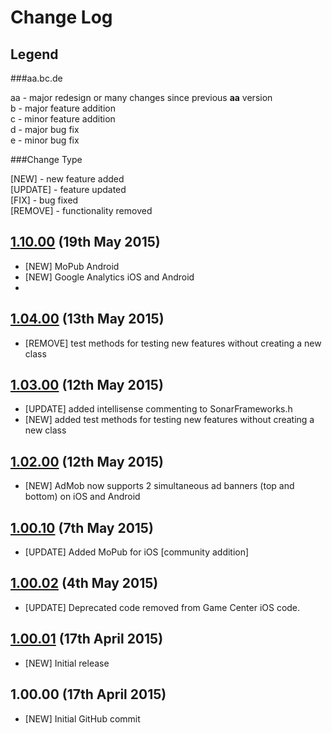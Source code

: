 # Change Log

## Legend

###aa.bc.de

aa - major redesign or many changes since previous <strong>aa</strong> version<br />
b - major feature addition<br />
c - minor feature addition<br />
d - major bug fix<br />
e - minor bug fix<br />

###Change Type

[NEW] - new feature added<br />
[UPDATE] - feature updated<br />
[FIX] - bug fixed<br />
[REMOVE] - functionality removed<br />

## [1.10.00](https://github.com/SonarSystems/Sonar-Cocos-Helper/releases/tag/v1.10.00) (19th May 2015)

- [NEW] MoPub Android
- [NEW] Google Analytics iOS and Android
- 
## [1.04.00](https://github.com/SonarSystems/Sonar-Cocos-Helper/releases/tag/v1.04.00) (13th May 2015)

- [REMOVE] test methods for testing new features without creating a new class

## [1.03.00](https://github.com/SonarSystems/Sonar-Cocos-Helper/releases/tag/v1.03.00) (12th May 2015)

- [UPDATE] added intellisense commenting to SonarFrameworks.h
- [NEW] added test methods for testing new features without creating a new class

## [1.02.00](https://github.com/SonarSystems/Sonar-Cocos-Helper/releases/tag/v1.02.00) (12th May 2015)

- [NEW] AdMob now supports 2 simultaneous ad banners (top and bottom) on iOS and Android

## [1.00.10](https://github.com/SonarSystems/Sonar-Cocos-Helper/releases/tag/v1.00.10) (7th May 2015)

- [UPDATE] Added MoPub for iOS [community addition]

## [1.00.02](https://github.com/SonarSystems/Sonar-Cocos-Helper/releases/tag/v1.00.02) (4th May 2015)

- [UPDATE] Deprecated code removed from Game Center iOS code.

## [1.00.01](https://github.com/SonarSystems/Sonar-Cocos-Helper/releases/tag/v1.00.01) (17th April 2015)

- [NEW] Initial release

## 1.00.00 (17th April 2015)

- [NEW] Initial GitHub commit
